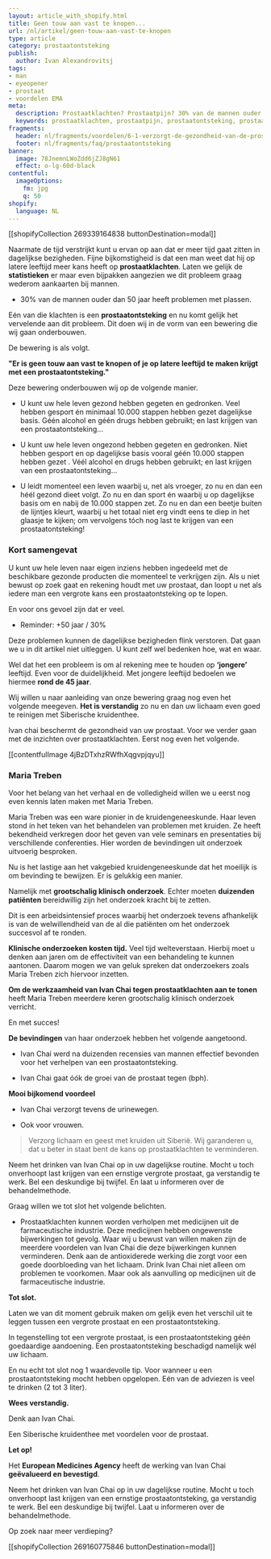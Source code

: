 ```yaml
---
layout: article_with_shopify.html
title: Geen touw aan vast te knopen...
url: /nl/artikel/geen-touw-aan-vast-te-knopen
type: article
category: prostaatontsteking
publish:
  author: Ivan Alexandrovitsj
tags:
- man
- eyeopener
- prostaat
- voordelen EMA
meta:
  description: Prostaatklachten? Prostaatpijn? 30% van de mannen ouder dan 50 jaar heeft problemen met plassen. Benieuwd naar de inzichten?
  keywords: prostaatklachten, prostaatpijn, prostaatontsteking, prostaat vergroot, ontsteking prostaat symptomen, ontsteking prostaat, maria treben, klinisch onderzoek
fragments:
  header: nl/fragments/voordelen/6-1-verzorgt-de-gezondheid-van-de-prostaat
  footer: nl/fragments/faq/prostaatontsteking
banner:
  image: 78JnemnLWoZdd6jZJ8gN61
  effect: o-lg-60d-black
contentful:
  imageOptions:
    fm: jpg
    q: 50
shopify:
  language: NL
---
```

[[shopifyCollection 269339164838 buttonDestination=modal]]

Naarmate de tijd verstrijkt kunt u ervan op aan dat er meer tijd gaat zitten in dagelijkse bezigheden. Fijne bijkomstigheid is dat een man weet dat hij op latere leeftijd meer kans heeft op **prostaatklachten**. Laten we gelijk de **statistieken** er maar even bijpakken aangezien we dit probleem graag wederom aankaarten bij mannen.

* 30% van de mannen ouder dan 50 jaar heeft problemen met plassen.

Eén van die klachten is een **prostaatontsteking** en nu komt gelijk het vervelende aan dit probleem. Dit doen wij in de vorm van een bewering die wij gaan onderbouwen.

De bewering is als volgt.

**"Er is geen touw aan vast te knopen of je op latere leeftijd te maken krijgt met een prostaatontsteking."**

Deze bewering onderbouwen wij op de volgende manier.

* U kunt uw hele leven gezond hebben gegeten en gedronken. Veel hebben gesport én minimaal 10.000 stappen hebben gezet dagelijkse basis. Géén alcohol en géén drugs hebben gebruikt; en last krijgen van een prostaatontsteking...

* U kunt uw hele leven ongezond hebben gegeten en gedronken. Niet hebben gesport en op dagelijkse basis vooral géén 10.000 stappen hebben gezet . Véél alcohol en drugs hebben gebruikt; en last krijgen van een prostaatontsteking...

* U leidt momenteel een leven waarbij u, net als vroeger, zo nu en dan een héél gezond dieet volgt. Zo nu en dan sport én waarbij u op dagelijkse basis om en nabij de 10.000 stappen zet. Zo nu en dan een beetje buiten de lijntjes kleurt, waarbij u het totaal niet erg vindt eens te diep in het glaasje te kijken; om vervolgens tóch nog last te krijgen van een prostaatontsteking!

### Kort samengevat <br>
U kunt uw hele leven naar eigen inziens hebben ingedeeld met de beschikbare gezonde producten die momenteel te verkrijgen zijn. Als u niet bewust op zoek gaat en rekening houdt met uw prostaat, dan loopt u net als iedere man een vergrote kans een prostaatontsteking op te lopen.

En voor ons gevoel zijn dat er veel.

* Reminder: +50 jaar / 30%

Deze problemen kunnen de dagelijkse bezigheden flink verstoren. Dat gaan we u in dit artikel niet uitleggen. U kunt zelf wel bedenken hoe, wat en waar.

Wel dat het een probleem is om al rekening mee te houden op **‘jongere’** leeftijd. Even voor de duidelijkheid. Met jongere leeftijd bedoelen we hiermee **rond de 45 jaar**.

Wij willen u naar aanleiding van onze bewering graag nog even het volgende meegeven. **Het is verstandig** zo nu en dan uw lichaam even goed te reinigen met Siberische kruidenthee.

Ivan chai beschermt de gezondheid van uw prostaat. Voor we verder gaan met de inzichten over prostaatklachten. Eerst nog even het volgende.

[[contentfulImage 4jBzDTxhzRWfhXqgvpjqyu]]

### Maria Treben

Voor het belang van het verhaal en de volledigheid willen we u eerst nog even kennis laten maken met Maria Treben.

Maria Treben was een ware pionier in de kruidengeneeskunde. Haar leven stond in het teken van het behandelen van problemen met kruiden. Ze heeft bekendheid verkregen door het geven van vele seminars en presentaties bij verschillende conferenties. Hier worden de bevindingen uit onderzoek uitvoerig besproken.

Nu is het lastige aan het vakgebied kruidengeneeskunde dat het moeilijk is om bevinding te bewijzen. Er is gelukkig een manier.

Namelijk met **grootschalig klinisch onderzoek**. Echter moeten **duizenden patiënten** bereidwillig zijn het onderzoek kracht bij te zetten.

Dit is een arbeidsintensief proces waarbij het onderzoek tevens afhankelijk is van de welwillendheid van de al die patiënten om het onderzoek succesvol af te ronden.

**Klinische onderzoeken kosten tijd.** Veel tijd welteverstaan. Hierbij moet u denken aan jaren om de effectiviteit van een behandeling te kunnen aantonen. Daarom mogen we van geluk spreken dat onderzoekers zoals Maria Treben zich hiervoor inzetten.

**Om de werkzaamheid van Ivan Chai tegen prostaatklachten aan te tonen** heeft Maria Treben meerdere keren grootschalig klinisch onderzoek verricht.

En met succes!

**De bevindingen** van haar onderzoek hebben het volgende aangetoond.
* Ivan Chai werd na duizenden recensies van mannen effectief bevonden voor het verhelpen van een prostaatontsteking.

* Ivan Chai gaat óók de groei van de prostaat tegen (bph).

**Mooi bijkomend voordeel**
* Ivan Chai verzorgt tevens de urinewegen.

* Ook voor vrouwen.

> Verzorg lichaam en geest met kruiden uit Siberië. Wij garanderen u, dat u beter in staat bent de kans op prostaatklachten te verminderen.

Neem het drinken van Ivan Chai op in uw dagelijkse routine. Mocht u toch onverhoopt last krijgen van een ernstige vergrote prostaat, ga verstandig te werk. Bel een deskundige bij twijfel. En laat u informeren over de behandelmethode.

Graag willen we tot slot het volgende belichten.
* Prostaatklachten kunnen worden verholpen met medicijnen uit de farmaceutische industrie. Deze medicijnen hebben ongewenste bijwerkingen tot gevolg. Waar wij u bewust van willen maken zijn de meerdere voordelen van Ivan Chai die deze bijwerkingen kunnen verminderen. Denk aan de antioxiderede werking die zorgt voor een goede doorbloeding van het lichaam. Drink Ivan Chai niet alleen om problemen te voorkomen. Maar ook als aanvulling op medicijnen uit de farmaceutische industrie.

**Tot slot.**

Laten we van dit moment gebruik maken om gelijk even het verschil uit te leggen tussen een vergrote prostaat en een prostaatontsteking.

In tegenstelling tot een vergrote prostaat, is een prostaatontsteking géén goedaardige aandoening. Een prostaatontsteking beschadigd namelijk wél uw lichaam.

En nu echt tot slot nog 1 waardevolle tip. Voor wanneer u een prostaatontsteking mocht hebben opgelopen. Eén van de adviezen is veel te drinken (2 tot 3 liter).

**Wees verstandig.**

Denk aan Ivan Chai.

Een Siberische kruidenthee met voordelen voor de prostaat.

**Let op!**

Het **European Medicines Agency** heeft de werking van Ivan Chai **geëvalueerd en bevestigd**.

Neem het drinken van Ivan Chai op in uw dagelijkse routine. Mocht u toch onverhoopt last krijgen van een ernstige prostaatontsteking, ga verstandig te werk. Bel een deskundige bij twijfel. Laat u informeren over de behandelmethode.

Op zoek naar meer verdieping?

[[shopifyCollection 269160775846 buttonDestination=modal]]
